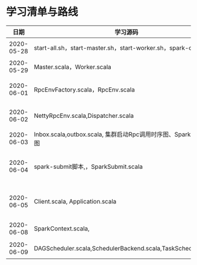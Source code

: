 # 学习清单与路线

| 日期       | 学习源码                                                     | 描述                                  |
| ---------- | ------------------------------------------------------------ | ------------------------------------- |
| 2020-05-28 | start-all.sh，start-master.sh，start-worker.sh，spark-conf.sh | 集群启动脚本                          |
| 2020-05-29 | Master.scala，Worker.scala                                   | Standlone方式启动类                   |
| 2020-06-01 | RpcEnvFactory.scala，RpcEnv.scala                            | Spark RPC框架基本架构                 |
| 2020-06-02 | NettyRpcEnv.scala,Dispatcher.scala                           | Spark Netty RPC框架                   |
| 2020-06-03 | Inbox.scala,outbox.scala, 集群启动Rpc调用时序图、Spark Rpc框架图 | Spark Rpc总结                         |
| 2020-06-04 | spark-submit脚本,，SparkSubmit.scala                         | Spark Yarn cluster模式，提交应用到RM  |
| 2020-06-05 | Client.scala, Application.scala                              | Spark Yarn 模式 RM创建/启动AM(Driver) |
| 2020-06-08 | SparkContext.scala,                                          | Spark作业运行                         |
| 2020-06-09 | DAGScheduler.scala,SchedulerBackend.scala,TaskScheduler.scala | Spark提交作业                         |

